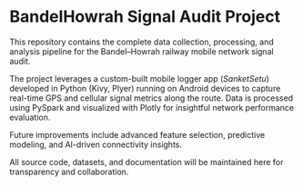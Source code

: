 # BandelHowrah Signal Audit Project

This repository contains the complete data collection, processing, and analysis pipeline for the Bandel–Howrah railway mobile network signal audit. 

The project leverages a custom-built mobile logger app (*SanketSetu*) developed in Python (Kivy, Plyer) running on Android devices to capture real-time GPS and cellular signal metrics along the route. Data is processed using PySpark and visualized with Plotly for insightful network performance evaluation.

Future improvements include advanced feature selection, predictive modeling, and AI-driven connectivity insights.

All source code, datasets, and documentation will be maintained here for transparency and collaboration.
